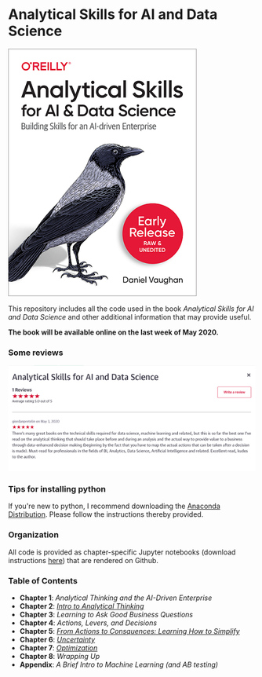 # Analytical Skills for AI and Data Science

![alt text](/figs/cover.png "Early Release Cover")

This repository includes all the code used  in the book _Analytical Skills for AI and Data Science_ and other additional information that may provide useful.

**The book will be available online on the last week of May 2020.**


### Some reviews
![alt text](/figs/review_safari.PNG "review from Safari")

### Tips for installing python

If you're new to python, I recommend downloading the [Anaconda Distribution](https://docs.anaconda.com/anaconda/install/).  Please follow the instructions thereby provided.


### Organization

All code is provided as chapter-specific Jupyter notebooks (download instructions [here](https://jupyter.org/install)) that are rendered on Github.

### Table of Contents

* **Chapter 1**: *Analytical Thinking and the AI-Driven Enterprise* 
* **Chapter 2**: *[Intro to Analytical Thinking](/jupyter_notebooks/chapter2.ipynb)* 
* **Chapter 3**: *Learning to Ask Good Business Questions* 
* **Chapter 4**: *Actions, Levers, and Decisions* 
* **Chapter 5**: *[From Actions to Consquences: Learning How to Simplify](/jupyter_notebooks/chapter5.ipynb)* 
* **Chapter 6**: *[Uncertainty](/jupyter_notebooks/chapter6.ipynb)* 
* **Chapter 7**: *[Optimization](/jupyter_notebooks/chapter7.ipynb)*
* **Chapter 8**: *Wrapping Up*
* **Appendix**: *A Brief Intro to Machine Learning (and AB testing)*